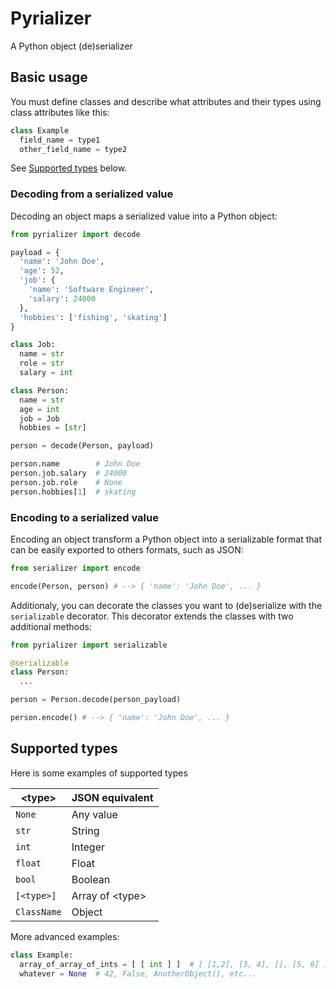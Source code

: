 # Pyrializer

A Python object (de)serializer

## Basic usage

You must define classes and describe what attributes and their types using
class attributes like this:

~~~ python
class Example
  field_name = type1
  other_field_name = type2
~~~

See [Supported types](#supported-types) below.


### Decoding from a serialized value

Decoding an object maps a serialized value into a Python object:

~~~ python
from pyrializer import decode

payload = {
  'name': 'John Doe',
  'age': 52,
  'job': {
    'name': 'Software Engineer',
    'salary': 24000
  },
  'hobbies': ['fishing', 'skating']
}

class Job:
  name = str
  role = str
  salary = int

class Person:
  name = str
  age = int
  job = Job
  hobbies = [str]

person = decode(Person, payload)

person.name        # John Doe
person.job.salary  # 24000
person.job.role    # None
person.hobbies[1]  # skating
~~~


### Encoding to a serialized value

Encoding an object transform a Python object into a serializable format that can
be easily exported to others formats, such as JSON:

~~~ python
from serializer import encode

encode(Person, person) # --> { 'name': 'John Doe', ... }
~~~

Additionaly, you can decorate the classes you want to (de)serialize with the
```serializable``` decorator. This decorator extends the classes with two
additional methods:

~~~ python
from pyrializer import serializable

@serializable
class Person:
  ...

person = Person.decode(person_payload)

person.encode() # --> { 'name': 'John Doe', ... }
~~~


## Supported types

Here is some examples of supported types

| \<type>     | JSON equivalent  |
|-------------|------------------|
| `None`      | Any value        |
| `str`       | String           |
| `int`       | Integer          |
| `float`     | Float            |
| `bool`      | Boolean          |
| `[<type>]`  | Array of \<type> |
| `ClassName` | Object           |

More advanced examples:

~~~ python
class Example:
  array_of_array_of_ints = [ [ int ] ]  # [ [1,2], [3, 4], [], [5, 6] ]
  whatever = None  # 42, False, AnotherObject(), etc...
~~~
